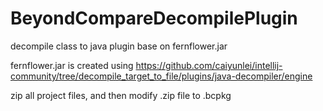 # BeyondCompareDecompilePlugin
decompile class to java plugin base on fernflower.jar

fernflower.jar is created using https://github.com/caiyunlei/intellij-community/tree/decompile_target_to_file/plugins/java-decompiler/engine

zip all project files, and then modify .zip file to .bcpkg

